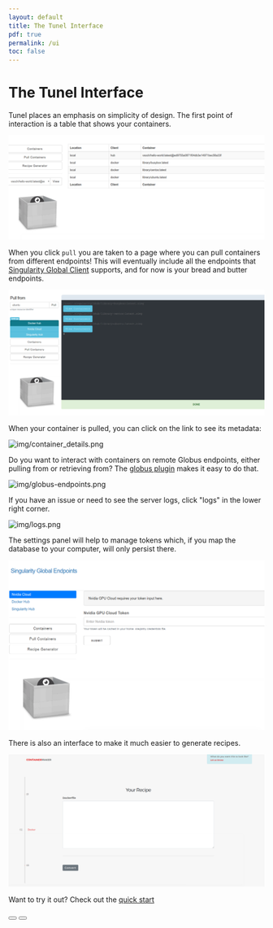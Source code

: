 ```yaml
---
layout: default
title: The Tunel Interface
pdf: true
permalink: /ui
toc: false
---
```


# The Tunel Interface
Tunel places an emphasis on simplicity of design. 
The first point of interaction is a table that shows your containers.

![img/home.png](img/home.png)

When you click `pull` you are taken to a page where you can pull containers 
from different endpoints! This will eventually include all
the endpoints that [Singularity Global Client](https://singularityhub.github.io/sregistry-cli/clients)
supports, and for now is your bread and butter endpoints.

![img/pulled.png](img/pulled.png)

When your container is pulled, you can click on the link to see its metadata:

![img/container_details.png](img/container_details.png)

Do you want to interact with containers on remote Globus endpoints, either pulling
from or retrieving from? The [globus plugin](/interface/plugin-globus) makes it 
easy to do that.

![img/globus-endpoints.png](img/globus-endpoints.png)

If you have an issue or need to see the server logs, click "logs" in the lower
right corner.

![img/logs.png](img/logs.png)

The settings panel will help to manage tokens which, if you map the database to 
your computer, will only persist there.

![img/settings.png](img/settings.png)

There is also an interface to make it much easier to generate recipes.

![img/recipes.png](img/recipes.png)

Want to try it out? Check out the [quick start](/interface/quick-start)

<div>
    <a href="/interface"><button class="previous-button btn btn-primary"><i class="fa fa-chevron-left"></i> </button></a>
    <a href="/interface/quick-start"><button class="next-button btn btn-primary"><i class="fa fa-chevron-right"></i> </button></a>
</div><br>
